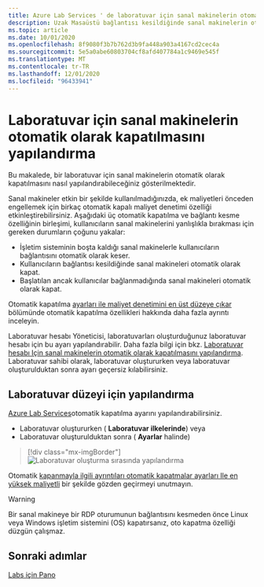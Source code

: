 ```yaml
---
title: Azure Lab Services ' de laboratuvar için sanal makinelerin otomatik olarak kapatılmasını yapılandırın
description: Uzak Masaüstü bağlantısı kesildiğinde sanal makinelerin otomatik olarak kapatılmasını etkinleştirmeyi veya devre dışı bırakmayı öğrenin.
ms.topic: article
ms.date: 10/01/2020
ms.openlocfilehash: 8f9080f3b7b762d3b9fa448a903a4167cd2cec4a
ms.sourcegitcommit: 5e5a0abe60803704cf8afd407784a1c9469e545f
ms.translationtype: MT
ms.contentlocale: tr-TR
ms.lasthandoff: 12/01/2020
ms.locfileid: "96433941"
---
```

# <a name="configure-automatic-shutdown-of-vms-for-a-lab"></a>Laboratuvar için sanal makinelerin otomatik olarak kapatılmasını yapılandırma

Bu makalede, bir laboratuvar için sanal makinelerin otomatik olarak kapatılmasını nasıl yapılandırabileceğiniz gösterilmektedir.

Sanal makineler etkin bir şekilde kullanılmadığınızda, ek maliyetleri önceden engellemek için birkaç otomatik kapalı maliyet denetimi özelliği etkinleştirebilirsiniz. Aşağıdaki üç otomatik kapatılma ve bağlantı kesme özelliğinin birleşimi, kullanıcıların sanal makinelerini yanlışlıkla bırakması için gereken durumların çoğunu yakalar:
 
* İşletim sisteminin boşta kaldığı sanal makinelerle kullanıcıların bağlantısını otomatik olarak keser.
* Kullanıcıların bağlantısı kesildiğinde sanal makineleri otomatik olarak kapat.
* Başlatılan ancak kullanıcılar bağlanmadığında sanal makineleri otomatik olarak kapat.

Otomatik kapatılma [ayarları ile maliyet denetimini en üst düzeye çıkar](cost-management-guide.md#automatic-shutdown-settings-for-cost-control) bölümünde otomatik kapatılma özellikleri hakkında daha fazla ayrıntı inceleyin.

Laboratuvar hesabı Yöneticisi, laboratuvarları oluşturduğunuz laboratuvar hesabı için bu ayarı yapılandırabilir. Daha fazla bilgi için bkz. [Laboratuvar hesabı Için sanal makinelerin otomatik olarak kapatılmasını yapılandırma](how-to-configure-lab-accounts.md). Laboratuvar sahibi olarak, laboratuvar oluştururken veya laboratuvar oluşturulduktan sonra ayarı geçersiz kılabilirsiniz. 

## <a name="configure-for-the-lab-level"></a>Laboratuvar düzeyi için yapılandırma

[Azure Lab Services](https://labs.azure.com/)otomatik kapatılma ayarını yapılandırabilirsiniz.

* Laboratuvar oluştururken ( **Laboratuvar ilkelerinde**) veya
* Laboratuvar oluşturulduktan sonra ( **Ayarlar** halinde)

> [!div class="mx-imgBorder"]
> ![Laboratuvar oluşturma sırasında yapılandırma](./media/how-to-enable-shutdown-disconnect/configure-lab-creation.png)

Otomatik [kapanmayla ilgili ayrıntıları otomatik kapatmalar ayarları Ile en yüksek maliyetli](cost-management-guide.md#automatic-shutdown-settings-for-cost-control) bir şekilde gözden geçirmeyi unutmayın.

> [!WARNING]
> Bir sanal makineye bir RDP oturumunun bağlantısını kesmeden önce Linux veya Windows işletim sistemini (OS) kapatırsanız, oto kapatma özelliği düzgün çalışmaz.  
## <a name="next-steps"></a>Sonraki adımlar

[Labs için Pano](use-dashboard.md)
